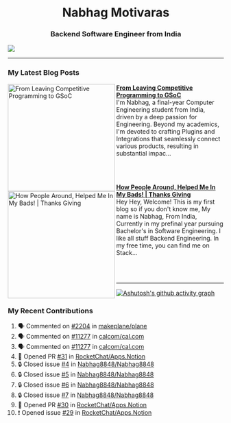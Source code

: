  
<h1 align="center">Nabhag Motivaras</h1>
<h3 align="center">Backend Software Engineer from India</h3>

<img src="https://github.com/Nabhag8848/Nabhag8848/assets/65061890/ee6a5851-3c37-4cdd-b549-8b6152a36dd4"/>
 <hr>
 
### My Latest Blog Posts 
<!-- HASHNODE_BLOG:START -->
<p align="left">
<a href="https://nabhagmotivaras.hashnode.dev//oss-journey" title="From Leaving Competitive Programming to GSoC"><img src="https://cdn.hashnode.com/res/hashnode/image/upload/v1692441217448/05839bd5-57e0-4e03-8e82-58bc5497d229.jpeg" alt="From Leaving Competitive Programming to GSoC" width="250px" align="left" /></a>
<a href="https://nabhagmotivaras.hashnode.dev//oss-journey" title="From Leaving Competitive Programming to GSoC"><strong>From Leaving Competitive Programming to GSoC</strong></a>
<br/> I'm Nabhag, a final-year Computer Engineering student from India, driven by a deep passion for Engineering. Beyond my academics, I'm devoted to crafting Plugins and Integrations that seamlessly connect various products, resulting in substantial impac... </p> <br/> <br/>
<p align="left">
<a href="https://nabhagmotivaras.hashnode.dev//experience-2022" title="How People Around, Helped Me In My Bads!  | Thanks Giving"><img src="https://cdn.hashnode.com/res/hashnode/image/stock/unsplash/d1956810eb099b7959df44d932fa9fe4.jpeg" alt="How People Around, Helped Me In My Bads!  | Thanks Giving" width="250px" align="left" /></a>
<a href="https://nabhagmotivaras.hashnode.dev//experience-2022" title="How People Around, Helped Me In My Bads!  | Thanks Giving"><strong>How People Around, Helped Me In My Bads!  | Thanks Giving</strong></a>
<br/> Hey Hey, Welcome! This is my first blog so if you don't know me, My name is Nabhag, From India, Currently in my prefinal year pursuing Bachelor's in Software Engineering. I like all stuff Backend Engineering. In my free time, you can find me on Stack... </p> <br/> <br/>
<!-- HASHNODE_BLOG:END -->
<p align=left> 
 <hr>
 
   [![Ashutosh's github activity graph](https://github-readme-activity-graph.cyclic.app/graph?username=Nabhag8848&bg_color=000000&color=ffffff&line=26a269&point=c01c28&area=true&hide_border=true)](https://github.com/ashutosh00710/github-readme-activity-graph)
 
 ### My Recent Contributions

<!--START_SECTION:activity-->
1. 🗣 Commented on [#2204](https://github.com/makeplane/plane/issues/2204#issuecomment-1725461948) in [makeplane/plane](https://github.com/makeplane/plane)
2. 🗣 Commented on [#11277](https://github.com/calcom/cal.com/issues/11277#issuecomment-1719423965) in [calcom/cal.com](https://github.com/calcom/cal.com)
3. 🗣 Commented on [#11277](https://github.com/calcom/cal.com/issues/11277#issuecomment-1719421999) in [calcom/cal.com](https://github.com/calcom/cal.com)
4. 💪 Opened PR [#31](https://github.com/RocketChat/Apps.Notion/pull/31) in [RocketChat/Apps.Notion](https://github.com/RocketChat/Apps.Notion)
5. 🔒 Closed issue [#4](https://github.com/Nabhag8848/Nabhag8848/issues/4) in [Nabhag8848/Nabhag8848](https://github.com/Nabhag8848/Nabhag8848)
6. 🔒 Closed issue [#5](https://github.com/Nabhag8848/Nabhag8848/issues/5) in [Nabhag8848/Nabhag8848](https://github.com/Nabhag8848/Nabhag8848)
7. 🔒 Closed issue [#6](https://github.com/Nabhag8848/Nabhag8848/issues/6) in [Nabhag8848/Nabhag8848](https://github.com/Nabhag8848/Nabhag8848)
8. 🔒 Closed issue [#7](https://github.com/Nabhag8848/Nabhag8848/issues/7) in [Nabhag8848/Nabhag8848](https://github.com/Nabhag8848/Nabhag8848)
9. 💪 Opened PR [#30](https://github.com/RocketChat/Apps.Notion/pull/30) in [RocketChat/Apps.Notion](https://github.com/RocketChat/Apps.Notion)
10. ❗ Opened issue [#29](https://github.com/RocketChat/Apps.Notion/issues/29) in [RocketChat/Apps.Notion](https://github.com/RocketChat/Apps.Notion)
<!--END_SECTION:activity-->
 
 </p>
 
  <br> <br>
  



